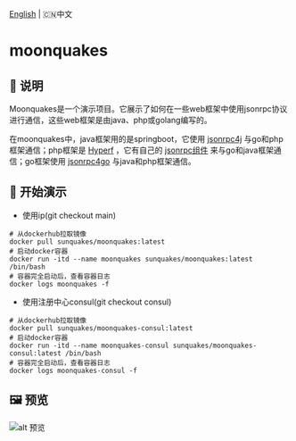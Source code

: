 [English](php/README.md) | 🇨🇳中文
# moonquakes

## 🚀 说明
Moonquakes是一个演示项目。它展示了如何在一些web框架中使用jsonrpc协议进行通信，这些web框架是由java、php或golang编写的。

在moonquakes中，java框架用的是springboot，它使用 [jsonrpc4j](https://github.com/sunquakes/jsonrpc4j) 与go和php框架通信；php框架是 [Hyperf](https://github.com/hyperf/hyperf) ，它有自己的 [jsonrpc组件](https://www.hyperf.wiki/3.0/#/en/json-rpc) 来与go和java框架通信；go框架使用 [jsonrpc4go](https://github.com/sunquakes/jsonrpc4go) 与java和php框架通信。

## 📖 开始演示
- 使用ip(git checkout main)
```shell
# 从dockerhub拉取镜像
docker pull sunquakes/moonquakes:latest
# 启动docker容器
docker run -itd --name moonquakes sunquakes/moonquakes:latest /bin/bash
# 容器完全启动后，查看容器日志
docker logs moonquakes -f
```
- 使用注册中心consul(git checkout consul)
```shell
# 从dockerhub拉取镜像
docker pull sunquakes/moonquakes-consul:latest
# 启动docker容器
docker run -itd --name moonquakes-consul sunquakes/moonquakes-consul:latest /bin/bash
# 容器完全启动后，查看容器日志
docker logs moonquakes-consul -f
```

## 🖼️ 预览
![alt 预览](preview.gif)